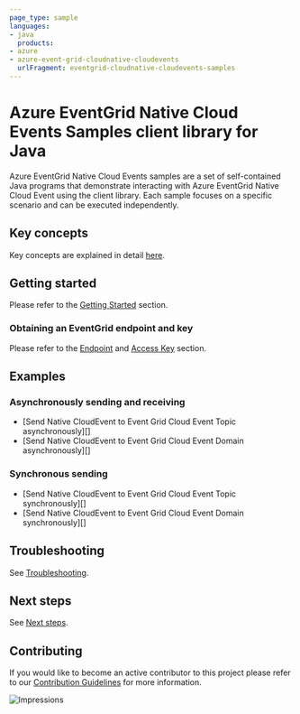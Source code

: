 ```yaml
---
page_type: sample
languages:
- java
  products:
- azure
- azure-event-grid-cloudnative-cloudevents
  urlFragment: eventgrid-cloudnative-cloudevents-samples
---
```


# Azure EventGrid Native Cloud Events Samples client library for Java
Azure EventGrid Native Cloud Events samples are a set of self-contained Java programs that demonstrate interacting with 
Azure EventGrid Native Cloud Event using the client library. Each sample focuses on a specific scenario and can be 
executed independently.

## Key concepts
Key concepts are explained in detail [here][sdk_readme_key_concepts].

## Getting started
Please refer to the [Getting Started][sdk_readme_getting_started] section.

### Obtaining an EventGrid endpoint and key
Please refer to the [Endpoint][sdk_readme_endpoint] and [Access Key][sdk_readme_access_key] section.

## Examples

### Asynchronously sending and receiving
- [Send Native CloudEvent to Event Grid Cloud Event Topic asynchronously][]
- [Send Native CloudEvent to Event Grid Cloud Event Domain asynchronously][]

### Synchronous sending
- [Send Native CloudEvent to Event Grid Cloud Event Topic synchronously][]
- [Send Native CloudEvent to Event Grid Cloud Event Domain synchronously][]
## Troubleshooting
See [Troubleshooting][sdk_readme_troubleshooting].

## Next steps
See [Next steps][sdk_readme_next_steps].

## Contributing

If you would like to become an active contributor to this project please refer to our [Contribution
Guidelines](https://github.com/Azure/azure-sdk-for-java/blob/main/CONTRIBUTING.md) for more information.

<!-- LINKS -->
[sdk_readme_key_concepts]: https://github.com/Azure/azure-sdk-for-java/tree/main/sdk/eventgrid/azure-messaging-eventgrid#key-concepts
[sdk_readme_getting_started]: https://github.com/Azure/azure-sdk-for-java/tree/main/sdk/eventgrid/azure-messaging-eventgrid#getting-started
[sdk_readme_endpoint]: https://github.com/Azure/azure-sdk-for-java/tree/main/sdk/eventgrid/azure-messaging-eventgrid#endpoint
[sdk_readme_access_key]: https://github.com/Azure/azure-sdk-for-java/tree/main/sdk/eventgrid/azure-messaging-eventgrid#access-key
[sdk_readme_troubleshooting]: https://github.com/Azure/azure-sdk-for-java/tree/main/sdk/eventgrid/azure-messaging-eventgrid#troubleshooting
[sdk_readme_next_steps]: https://github.com/Azure/azure-sdk-for-java/tree/main/sdk/eventgrid/azure-messaging-eventgrid#next-steps

![Impressions](https://azure-sdk-impressions.azurewebsites.net/api/impressions/azure-sdk-for-java%2Fsdk%2Feventgrid%2Fazure-messaging-eventgrid%2Fsrc%2Fsamples%2FREADME.png)
